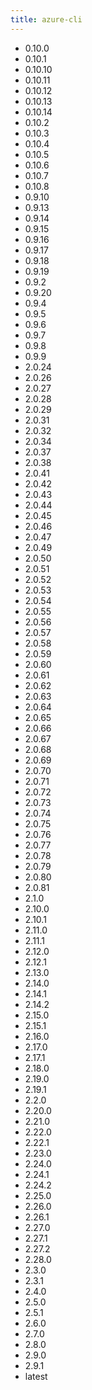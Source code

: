 ```yaml
---
title: azure-cli
---
```

- 0.10.0
- 0.10.1
- 0.10.10
- 0.10.11
- 0.10.12
- 0.10.13
- 0.10.14
- 0.10.2
- 0.10.3
- 0.10.4
- 0.10.5
- 0.10.6
- 0.10.7
- 0.10.8
- 0.9.10
- 0.9.13
- 0.9.14
- 0.9.15
- 0.9.16
- 0.9.17
- 0.9.18
- 0.9.19
- 0.9.2
- 0.9.20
- 0.9.4
- 0.9.5
- 0.9.6
- 0.9.7
- 0.9.8
- 0.9.9
- 2.0.24
- 2.0.26
- 2.0.27
- 2.0.28
- 2.0.29
- 2.0.31
- 2.0.32
- 2.0.34
- 2.0.37
- 2.0.38
- 2.0.41
- 2.0.42
- 2.0.43
- 2.0.44
- 2.0.45
- 2.0.46
- 2.0.47
- 2.0.49
- 2.0.50
- 2.0.51
- 2.0.52
- 2.0.53
- 2.0.54
- 2.0.55
- 2.0.56
- 2.0.57
- 2.0.58
- 2.0.59
- 2.0.60
- 2.0.61
- 2.0.62
- 2.0.63
- 2.0.64
- 2.0.65
- 2.0.66
- 2.0.67
- 2.0.68
- 2.0.69
- 2.0.70
- 2.0.71
- 2.0.72
- 2.0.73
- 2.0.74
- 2.0.75
- 2.0.76
- 2.0.77
- 2.0.78
- 2.0.79
- 2.0.80
- 2.0.81
- 2.1.0
- 2.10.0
- 2.10.1
- 2.11.0
- 2.11.1
- 2.12.0
- 2.12.1
- 2.13.0
- 2.14.0
- 2.14.1
- 2.14.2
- 2.15.0
- 2.15.1
- 2.16.0
- 2.17.0
- 2.17.1
- 2.18.0
- 2.19.0
- 2.19.1
- 2.2.0
- 2.20.0
- 2.21.0
- 2.22.0
- 2.22.1
- 2.23.0
- 2.24.0
- 2.24.1
- 2.24.2
- 2.25.0
- 2.26.0
- 2.26.1
- 2.27.0
- 2.27.1
- 2.27.2
- 2.28.0
- 2.3.0
- 2.3.1
- 2.4.0
- 2.5.0
- 2.5.1
- 2.6.0
- 2.7.0
- 2.8.0
- 2.9.0
- 2.9.1
- latest
